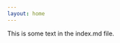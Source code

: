 ```yaml
---
layout: home
---
```



[//]: # (Apparently the text below doesn't get read by no-style-please)
This is some text in the index.md file.


[//]: # (index page is configured in _data/menu.yml)

